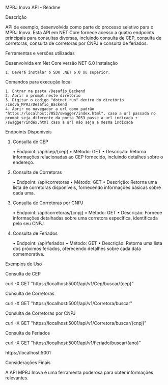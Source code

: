 MPRJ Inova API - Readme

Descrição

API de exemplo, desenvolvida como parte do processo seletivo para o MPRJ Inova. Esta API em NET Core fornece acesso a quatro endpoints principais para consultas diversas, incluindo consulta de CEP, consulta de corretoras, consulta de corretoras por CNPJ e consulta de feriados.

Ferramentas e versões utilizadas

Desenvolvida em Net Core versão NET 6.0
Instalação

    1. Deverá instalar o SDK .NET 6.0 ou superior.


Comandos para execução local

    1. Entrar na pasta /Desafio_Backend
	2. Abrir o prompt neste diretório
	3. Digitar o codigo "dotnet run" dentro do diretório /Inova_MPRJ/Desafio_Backend
	4. Abrir no navegador a url como padrão "https://localhost:7053/swagger/index.html", caso a url passada no prompt seja diferente da porta 7053 passe a url indicada + /swagger/index.html caso a url nâo seja a mesma indicada

Endpoints Disponíveis

1. Consulta de CEP

	•	Endpoint: /api/cep/{cep}
	•	Método: GET
	•	Descrição: Retorna informações relacionadas ao CEP fornecido, incluindo detalhes sobre o endereço.

2. Consulta de Corretoras

	•	Endpoint: /api/corretoras
	•	Método: GET
	•	Descrição: Retorna uma lista de corretoras disponíveis, fornecendo informações básicas sobre cada uma.

3. Consulta de Corretoras por CNPJ

	•	Endpoint: /api/corretoras/{cnpj}
	•	Método: GET
	•	Descrição: Fornece informações detalhadas sobre uma corretora específica, identificada pelo seu CNPJ.

4. Consulta de Feriados

	•	Endpoint: /api/feriados
	•	Método: GET
	•	Descrição: Retorna uma lista dos próximos feriados, oferecendo detalhes sobre cada data comemorativa.

Exemplos de Uso

Consulta de CEP

curl -X GET "https://localhost:5001/api/v1/Cep/buscar/{cep}" 

Consulta de Corretoras

curl -X GET "https://localhost:5001/api/v1/Corretora/buscar"

Consulta de Corretoras por CNPJ

curl -X GET "https://localhost:5001/api/v1/Corretora/buscar/{cnpj}"

Consulta de Feriados

curl -X GET "https://localhost:5001/api/v1/Feriado/buscar/{ano}" 


https://localhost:5001

Considerações Finais

A API MPRJ Inova é uma ferramenta poderosa para obter informações relevantes.

